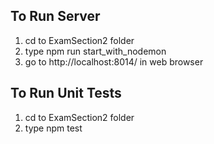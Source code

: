 ## To Run Server
1) cd to ExamSection2 folder
2) type npm run start_with_nodemon
3) go to http://localhost:8014/ in web browser

## To Run Unit Tests
1) cd to ExamSection2 folder
2) type npm test